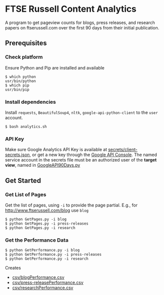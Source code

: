 # FTSE Russell Content Analytics

A program to get pageview counts for blogs, press releases, and research papers on ftserussell.com over the first 90 days from their initial publication.

## Prerequisites

### Check platform

Ensure Python and Pip are installed and available

```shell
$ which python
usr/bin/python
$ which pip
usr/bin/pip
```

### Install dependencies

Install `requests`, `BeautifulSoup4`, `nltk`, `google-api-python-client` to the `user` account.

```shell
$ bash analytics.sh
```

### API Key

Make sure Google Analytics API Key is available at [secrets/client-secrets.json](secrets/client-secrets.json), or get a new key through the [Google API Console](https://console.developers.google.com/apis/credentials). The named service account in the secrets file must be an authorized user of the **target view**, named in [GoogleAPI90Days.py](GoogleAPI90Days.py#L9)

## Get Started

### Get List of Pages

Get the list of pages, using `-i` to provide the page partial. E.g., for http://www.ftserussell.com/blog use `blog`

```shell
$ python GetPages.py -i blog
$ python GetPages.py -i press-releases
$ python GetPages.py -i research
```

### Get the Performance Data

```shell
$ python GetPerformance.py -i blog
$ python GetPerformance.py -i press-releases
$ python GetPerformance.py -i research
```

Creates

- [csv/blogPerformance.csv](csv/blogPerformance.csv)
- [csv/press-releasePerformance.csv](csv/press-releasePerformance.csv)
- [csv/researchPerformance.csv](csv/researchPerformance.csv)

